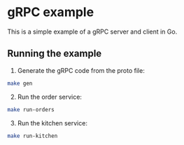 # gRPC example

This is a simple example of a gRPC server and client in Go.

## Running the example

1. Generate the gRPC code from the proto file:

```bash
make gen
```

2. Run the order service:

```bash
make run-orders
```

3. Run the kitchen service:

```bash
make run-kitchen
```